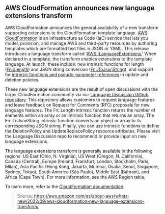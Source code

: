 ## AWS CloudFormation announces new language extensions transform

AWS CloudFormation announces the general availability of a new transform supporting extensions to the CloudFormation template language. [AWS CloudFormation](https://aws.amazon.com/cloudformation/) is an Infrastructure as Code (IaC) service that lets you model, provision, and manage AWS and third-party resources by authoring templates which are formatted text files in JSON or YAML. This release introduces a language transform called '[AWS::LanguageExtensions.](https://docs.aws.amazon.com/AWSCloudFormation/latest/UserGuide/aws-languageextension-transform.html)' When declared in a template, the transform enables extensions to the template language. At launch, these include: new intrinsic functions for length ([Fn::Length](https://docs.aws.amazon.com/AWSCloudFormation/latest/UserGuide/intrinsic-function-reference-length.html)) and JSON string conversion ([Fn::ToJsonString](https://docs.aws.amazon.com/AWSCloudFormation/latest/UserGuide/intrinsic-function-reference-ToJsonString.html)), and support for [intrinsic functions and pseudo-parameter references](https://docs.aws.amazon.com/AWSCloudFormation/latest/UserGuide/function-refs-in-policy-attributes.html) in update and deletion policies.

These new language extensions are the result of open discussions with the larger CloudFormation community via our [Language Discussion Github repository](https://github.com/aws-cloudformation/cfn-language-discussion). This repository allows customers to request language features and leave feedback on Request for Comments (RFC) proposals for new language features. The Fn::Length intrinsic function returns the number of elements within an array or an intrinsic function that returns an array. The Fn::ToJsonString intrinsic function converts an object or array to its corresponding JSON string. Finally, you can use intrinsic functions to define the DeletionPolicy and UpdateReplacePolicy resource attributes. Please visit the Language Discussion repo to recommend or provide input on new language extensions.

The language extensions transform is generally available in the following regions: US East (Ohio, N. Virginia), US West (Oregon, N. California), Canada (Central), Europe (Ireland, Frankfurt, London, Stockholm, Paris, Milan), Asia Pacific (Hong Kong, Jakarta, Mumbai, Osaka, Seoul, Singapore, Sydney, Tokyo), South America (São Paulo), Middle East (Bahrain), and Africa (Cape Town). For more information, see the AWS Region table.

To learn more, refer to the [CloudFormation documentation](https://docs.aws.amazon.com/AWSCloudFormation/latest/UserGuide/transform-aws-languageextensions.html).

> Source: https://aws.amazon.com/es/about-aws/whats-new/2022/09/aws-cloudformation-new-language-extensions-transform/